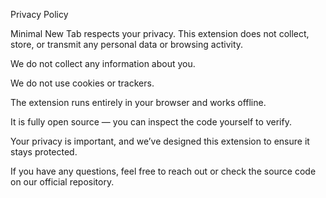 Privacy Policy

Minimal New Tab respects your privacy. This extension does not collect, store, or transmit any personal data or browsing activity.

We do not collect any information about you.

We do not use cookies or trackers.

The extension runs entirely in your browser and works offline.

It is fully open source — you can inspect the code yourself to verify.

Your privacy is important, and we’ve designed this extension to ensure it stays protected.

If you have any questions, feel free to reach out or check the source code on our official repository.
